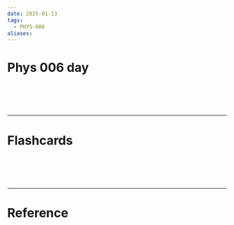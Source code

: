 ```yaml
---
date: 2025-01-13
tags:
  - PHYS-006
aliases:
---
```

# Phys 006 day 


# ‌
---
# Flashcards


# ‌
---
# Reference
